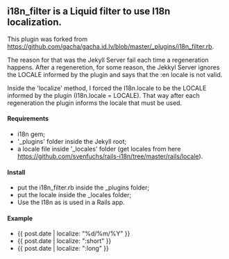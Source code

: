 ## i18n_filter is a Liquid filter to use I18n localization.

This plugin was forked from https://github.com/gacha/gacha.id.lv/blob/master/_plugins/i18n_filter.rb.

The reason for that was the Jekyll Server fail each time a regeneration happens. After a regeneretion, for some reason, the Jekkyl Server ignores the LOCALE informed by the plugin and says that the :en locale is not valid.

Inside the 'localize' method, I forced the I18n.locale to be the LOCALE informed by the plugin (I18n.locale = LOCALE). That way after each regeneration the plugin informs the locale that must be used.


#### Requirements

- i18n gem;
- '_plugins' folder inside the Jekyll root;
- a locale file inside '_locales' folder (get locales from here https://github.com/svenfuchs/rails-i18n/tree/master/rails/locale).


#### Install

- put the i18n_filter.rb inside the _plugins folder;
- put the locale inside the _locales folder;
- Use the I18n as is used in a Rails app.


#### Example

- {{ post.date | localize: "%d/%m/%Y" }}
- {{ post.date | localize: ":short" }}
- {{ post.date | localize: ":long" }}
